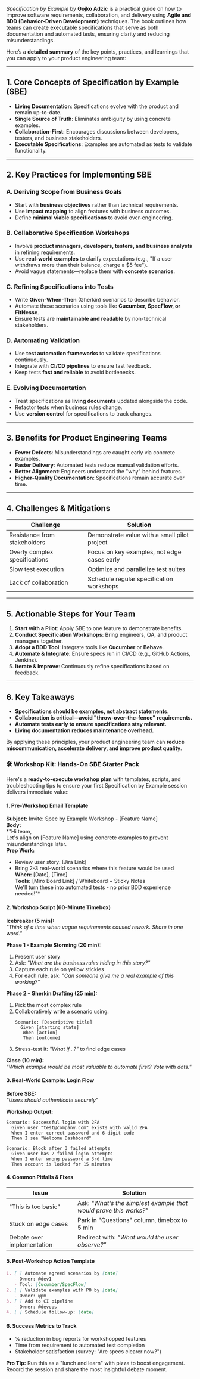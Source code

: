 *Specification by Example* by **Gojko Adzic** is a practical guide on how to improve software requirements, collaboration, and delivery using **Agile and BDD (Behavior-Driven Development)** techniques. The book outlines how teams can create executable specifications that serve as both documentation and automated tests, ensuring clarity and reducing misunderstandings.

Here’s a **detailed summary** of the key points, practices, and learnings that you can apply to your product engineering team:

---

## **1. Core Concepts of Specification by Example (SBE)**
- **Living Documentation**: Specifications evolve with the product and remain up-to-date.
- **Single Source of Truth**: Eliminates ambiguity by using concrete examples.
- **Collaboration-First**: Encourages discussions between developers, testers, and business stakeholders.
- **Executable Specifications**: Examples are automated as tests to validate functionality.

---

## **2. Key Practices for Implementing SBE**
### **A. Deriving Scope from Business Goals**
- Start with **business objectives** rather than technical requirements.
- Use **impact mapping** to align features with business outcomes.
- Define **minimal viable specifications** to avoid over-engineering.

### **B. Collaborative Specification Workshops**
- Involve **product managers, developers, testers, and business analysts** in refining requirements.
- Use **real-world examples** to clarify expectations (e.g., "If a user withdraws more than their balance, charge a $5 fee").
- Avoid vague statements—replace them with **concrete scenarios**.

### **C. Refining Specifications into Tests**
- Write **Given-When-Then** (Gherkin) scenarios to describe behavior.
- Automate these scenarios using tools like **Cucumber, SpecFlow, or FitNesse**.
- Ensure tests are **maintainable and readable** by non-technical stakeholders.

### **D. Automating Validation**
- Use **test automation frameworks** to validate specifications continuously.
- Integrate with **CI/CD pipelines** to ensure fast feedback.
- Keep tests **fast and reliable** to avoid bottlenecks.

### **E. Evolving Documentation**
- Treat specifications as **living documents** updated alongside the code.
- Refactor tests when business rules change.
- Use **version control** for specifications to track changes.

---

## **3. Benefits for Product Engineering Teams**
- **Fewer Defects**: Misunderstandings are caught early via concrete examples.
- **Faster Delivery**: Automated tests reduce manual validation efforts.
- **Better Alignment**: Engineers understand the "why" behind features.
- **Higher-Quality Documentation**: Specifications remain accurate over time.

---

## **4. Challenges & Mitigations**
| **Challenge** | **Solution** |
|--------------|-------------|
| Resistance from stakeholders | Demonstrate value with a small pilot project |
| Overly complex specifications | Focus on key examples, not edge cases early |
| Slow test execution | Optimize and parallelize test suites |
| Lack of collaboration | Schedule regular specification workshops |

---

## **5. Actionable Steps for Your Team**
1. **Start with a Pilot**: Apply SBE to one feature to demonstrate benefits.
2. **Conduct Specification Workshops**: Bring engineers, QA, and product managers together.
3. **Adopt a BDD Tool**: Integrate tools like **Cucumber** or **Behave**.
4. **Automate & Integrate**: Ensure specs run in CI/CD (e.g., GitHub Actions, Jenkins).
5. **Iterate & Improve**: Continuously refine specifications based on feedback.

---

## **6. Key Takeaways**
- **Specifications should be examples, not abstract statements.**
- **Collaboration is critical—avoid "throw-over-the-fence" requirements.**
- **Automate tests early to ensure specifications stay relevant.**
- **Living documentation reduces maintenance overhead.**

By applying these principles, your product engineering team can **reduce miscommunication, accelerate delivery, and improve product quality**.


### **🛠️ Workshop Kit: Hands-On SBE Starter Pack**

Here's a **ready-to-execute workshop plan** with templates, scripts, and troubleshooting tips to ensure your first Specification by Example session delivers immediate value:


#### **1. Pre-Workshop Email Template**
**Subject:** Invite: Spec by Example Workshop - [Feature Name]  
**Body:**  
*"Hi team,  
Let's align on [Feature Name] using concrete examples to prevent misunderstandings later.  
**Prep Work:**  
- Review user story: [Jira Link]  
- Bring 2-3 real-world scenarios where this feature would be used  
**When:** [Date], [Time]  
**Tools:** [Miro Board Link] / Whiteboard + Sticky Notes  
We'll turn these into automated tests - no prior BDD experience needed!"*

#### **2. Workshop Script (60-Minute Timebox)**
**Icebreaker (5 min):**  
*"Think of a time when vague requirements caused rework. Share in one word."*  

**Phase 1 - Example Storming (20 min):**  
1. Present user story  
2. Ask: *"What are the business rules hiding in this story?"*  
3. Capture each rule on yellow stickies  
4. For each rule, ask: *"Can someone give me a real example of this working?"*  

**Phase 2 - Gherkin Drafting (25 min):**  
1. Pick the most complex rule  
2. Collaboratively write a scenario using:  
   ```gherkin
   Scenario: [Descriptive title]  
     Given [starting state]  
      When [action]  
      Then [outcome]  
   ```  
3. Stress-test it: *"What if...?"* to find edge cases  

**Close (10 min):**  
*"Which example would be most valuable to automate first? Vote with dots."*  

#### **3. Real-World Example: Login Flow**
**Before SBE:**  
*"Users should authenticate securely"*  

**Workshop Output:**  
```gherkin
Scenario: Successful login with 2FA  
  Given user "test@company.com" exists with valid 2FA  
  When I enter correct password and 6-digit code  
  Then I see "Welcome Dashboard"  

Scenario: Block after 3 failed attempts  
  Given user has 2 failed login attempts  
  When I enter wrong password a 3rd time  
  Then account is locked for 15 minutes  
```

#### **4. Common Pitfalls & Fixes**
| **Issue** | **Solution** |  
|-----------|-------------|  
| "This is too basic" | Ask: *"What's the simplest example that would prove this works?"* |  
| Stuck on edge cases | Park in "Questions" column, timebox to 5 min |  
| Debate over implementation | Redirect with: *"What would the user observe?"* |  

#### **5. Post-Workshop Action Template**
```markdown
1. [ ] Automate agreed scenarios by [date]  
   - Owner: @dev1  
   - Tool: [Cucumber/SpecFlow]  
2. [ ] Validate examples with PO by [date]  
   - Owner: @pm  
3. [ ] Add to CI pipeline  
   - Owner: @devops  
4. [ ] Schedule follow-up: [date]  
```

#### **6. Success Metrics to Track**
- % reduction in bug reports for workshopped features  
- Time from requirement to automated test completion  
- Stakeholder satisfaction (survey: "Are specs clearer now?")  

**Pro Tip:** Run this as a "lunch and learn" with pizza to boost engagement. Record the session and share the most insightful debate moment.
